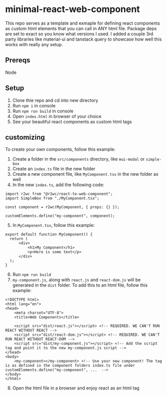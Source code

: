 # minimal-react-web-component

This repo serves as a template and exmaple for defining react components as custom html elements that you can call in ANY html file. Package deps are set to exact so you know what versions I used. I added a couple 3rd party libraries like material-ui and tanstack query to showcase how well this works with really any setup.

## Prereqs

Node

## Setup

1. Clone thie repo and cd into new directory
2. Run `npm i` in console
3. Run `npm run build` in console
4. Open `index.html` in browser of your choice
5. See your beautiful react components as custom html tags

## customizing
To create your own components, follow this example:
1. Create a folder in the `src/components` directory, like `mui-modal` or `simple-box`
2. Create an `index.ts` file in the new folder
3. Create a new component file, like `MyComponent.tsx` in the new folder as well
4. In the new `index.ts`, add the following code:
  ```
  import r2wc from "@r2wc/react-to-web-component";
  import SimpleBox from "./MyComponent.tsx";
  
  const component = r2wc(MyComponent, { props: {} });
  
  customElements.define("my-component", component);
  ```
5. In `MyComponent.tsx`, follow this example:
  ```
  export default function MyComponent() {
    return (
        <div>
            <h1>My Component</h1>
            <p>Here is some text</p>
        </div>
    );
  }
  ```
6. Run `npm run build`
7. `my-component.js`, along with `react.js` and `react-dom.js` will be generated in the `dist` folder. To add this to an html file, follow this example:
  ```
  <!DOCTYPE html>
  <html lang="en">
  <head>
      <meta charset="UTF-8">
      <title>Web Components</title>
  
      <script src="dist/react.js"></script> <!-- REQUIRED. WE CAN'T RUN REACT WITHOUT REACT -->
      <script src="dist/react-dom.js"></script> <!-- REQUIRED. WE CAN'T RUN REACT WITHOUT REACT-DOM -->
      <script src="dist/my-component.js"></script> <!-- Add the script tag and point it to the new my-component.js script -->
  </head>
  <body>
      <my-component></my-component> <!-- Use your new component! The tag is as defined in the component folders index.ts file under customElements.define("my-component", ...  -->
  </body>
  </html>
  ```
8. Open the html file in a browser and enjoy react as an html tag
